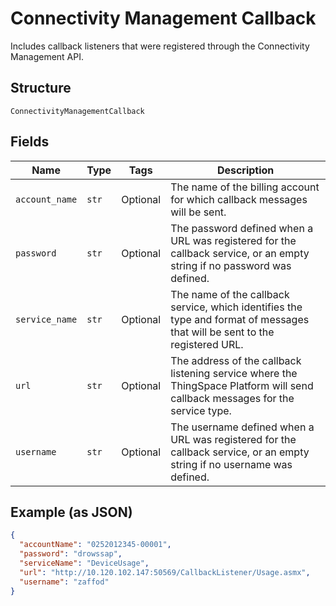 
# Connectivity Management Callback

Includes callback listeners that were registered through the Connectivity Management API.

## Structure

`ConnectivityManagementCallback`

## Fields

| Name | Type | Tags | Description |
|  --- | --- | --- | --- |
| `account_name` | `str` | Optional | The name of the billing account for which callback messages will be sent. |
| `password` | `str` | Optional | The password defined when a URL was registered for the callback service, or an empty string if no password was defined. |
| `service_name` | `str` | Optional | The name of the callback service, which identifies the type and format of messages that will be sent to the registered URL. |
| `url` | `str` | Optional | The address of the callback listening service where the ThingSpace Platform will send callback messages for the service type. |
| `username` | `str` | Optional | The username defined when a URL was registered for the callback service, or an empty string if no username was defined. |

## Example (as JSON)

```json
{
  "accountName": "0252012345-00001",
  "password": "drowssap",
  "serviceName": "DeviceUsage",
  "url": "http://10.120.102.147:50569/CallbackListener/Usage.asmx",
  "username": "zaffod"
}
```

